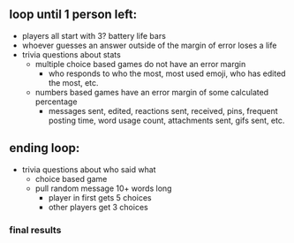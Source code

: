 ## loop until 1 person left:

- players all start with 3? battery life bars
- whoever guesses an answer outside of the margin of error loses a life
- trivia questions about stats
    - multiple choice based games do not have an error margin
        - who responds to who the most, most used emoji, who has edited the most, etc.
    - numbers based games have an error margin of some calculated percentage
        - messages sent, edited, reactions sent, received, pins, frequent posting time, word usage count, attachments sent, gifs sent, etc.

## ending loop:


- trivia questions about who said what
    - choice based game
    - pull random message 10+ words long
        - player in first gets 5 choices
        - other players get 3 choices

### final results